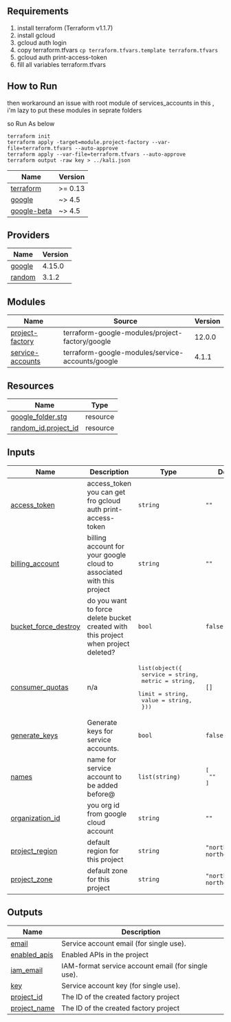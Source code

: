 ## Requirements
1. install terraform  (Terraform v1.1.7)
2. install gcloud 
3. gcloud auth login 
4. copy terraform.tfvars
 `cp terraform.tfvars.template terraform.tfvars`
5. gcloud auth print-access-token
6. fill all variables terraform.tfvars

## How to Run
then workaround an issue with root module of services_accounts in this , i'm lazy to put these modules in seprate folders

so Run As below
```
terraform init 
terraform apply -target=module.project-factory --var-file=terraform.tfvars --auto-approve
terraform apply --var-file=terraform.tfvars --auto-approve
terraform output -raw key > ../kali.json
```

| Name | Version |
|------|---------|
| <a name="requirement_terraform"></a> [terraform](#requirement\_terraform) | >= 0.13 |
| <a name="requirement_google"></a> [google](#requirement\_google) | ~> 4.5 |
| <a name="requirement_google-beta"></a> [google-beta](#requirement\_google-beta) | ~> 4.5 |

## Providers

| Name | Version |
|------|---------|
| <a name="provider_google"></a> [google](#provider\_google) | 4.15.0 |
| <a name="provider_random"></a> [random](#provider\_random) | 3.1.2 |

## Modules

| Name | Source | Version |
|------|--------|---------|
| <a name="module_project-factory"></a> [project-factory](#module\_project-factory) | terraform-google-modules/project-factory/google | 12.0.0 |
| <a name="module_service-accounts"></a> [service-accounts](#module\_service-accounts) | terraform-google-modules/service-accounts/google | 4.1.1 |

## Resources

| Name | Type |
|------|------|
| [google_folder.stg](https://registry.terraform.io/providers/hashicorp/google/latest/docs/resources/folder) | resource |
| [random_id.project_id](https://registry.terraform.io/providers/hashicorp/random/latest/docs/resources/id) | resource |

## Inputs

| Name | Description | Type | Default | Required |
|------|-------------|------|---------|:--------:|
| <a name="input_access_token"></a> [access\_token](#input\_access\_token) | access\_token you can get fro gcloud auth print-access-token | `string` | `""` | no |
| <a name="input_billing_account"></a> [billing\_account](#input\_billing\_account) | billing account for your google cloud to associated with this project | `string` | `""` | no |
| <a name="input_bucket_force_destroy"></a> [bucket\_force\_destroy](#input\_bucket\_force\_destroy) | do you want to force delete bucket created with this project when project deleted? | `bool` | `false` | no |
| <a name="input_consumer_quotas"></a> [consumer\_quotas](#input\_consumer\_quotas) | n/a | <pre>list(object({<br>    service = string,<br>    metric  = string,<br>    limit   = string,<br>    value   = string,<br>  }))</pre> | `[]` | no |
| <a name="input_generate_keys"></a> [generate\_keys](#input\_generate\_keys) | Generate keys for service accounts. | `bool` | `false` | no |
| <a name="input_names"></a> [names](#input\_names) | name for service account to be added before@ | `list(string)` | <pre>[<br>  ""<br>]</pre> | no |
| <a name="input_organization_id"></a> [organization\_id](#input\_organization\_id) | you org id from google cloud account | `string` | `""` | no |
| <a name="input_project_region"></a> [project\_region](#input\_project\_region) | default region for this project | `string` | `"northamerica-northeast1"` | no |
| <a name="input_project_zone"></a> [project\_zone](#input\_project\_zone) | default zone for this project | `string` | `"northamerica-northeast1-a"` | no |

## Outputs

| Name | Description |
|------|-------------|
| <a name="output_email"></a> [email](#output\_email) | Service account email (for single use). |
| <a name="output_enabled_apis"></a> [enabled\_apis](#output\_enabled\_apis) | Enabled APIs in the project |
| <a name="output_iam_email"></a> [iam\_email](#output\_iam\_email) | IAM-format service account email (for single use). |
| <a name="output_key"></a> [key](#output\_key) | Service account key (for single use). |
| <a name="output_project_id"></a> [project\_id](#output\_project\_id) | The ID of the created factory project |
| <a name="output_project_name"></a> [project\_name](#output\_project\_name) | The ID of the created factory project |
